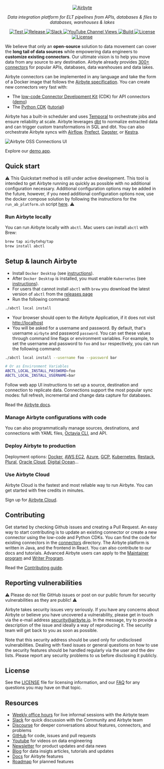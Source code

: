 <p align="center">
  <a href="https://airbyte.com"><img src="https://assets.website-files.com/605e01bc25f7e19a82e74788/624d9c4a375a55100be6b257_Airbyte_logo_color_dark.svg" alt="Airbyte"></a>
</p>
<p align="center">
    <em>Data integration platform for ELT pipelines from APIs, databases & files to databases, warehouses & lakes</em>
</p>
<p align="center">
<a href="https://github.com/airbytehq/airbyte/stargazers/" target="_blank">
    <img src="https://img.shields.io/github/stars/airbytehq/airbyte?style=social&label=Star&maxAge=2592000" alt="Test">
</a>
<a href="https://github.com/airbytehq/airbyte/releases" target="_blank">
    <img src="https://img.shields.io/github/v/release/airbytehq/airbyte?color=white" alt="Release">
</a>
<a href="https://airbytehq.slack.com/" target="_blank">
    <img src="https://img.shields.io/badge/slack-join-white.svg?logo=slack" alt="Slack">
</a>
<a href="https://www.youtube.com/c/AirbyteHQ/?sub_confirmation=1" target="_blank">
    <img alt="YouTube Channel Views" src="https://img.shields.io/youtube/channel/views/UCQ_JWEFzs1_INqdhIO3kmrw?style=social">
</a>
<a href="https://github.com/airbytehq/airbyte/actions/workflows/gradle.yml" target="_blank">
    <img src="https://img.shields.io/github/actions/workflow/status/airbytehq/airbyte/gradle.yml?branch=master" alt="Build">
</a>
<a href="https://github.com/airbytehq/airbyte/tree/master/docs/project-overview/licenses" target="_blank">
    <img src="https://img.shields.io/static/v1?label=license&message=MIT&color=white" alt="License">
</a>
<a href="https://github.com/airbytehq/airbyte/tree/master/docs/project-overview/licenses" target="_blank">
    <img src="https://img.shields.io/static/v1?label=license&message=ELv2&color=white" alt="License">
</a>
</p>

We believe that only an **open-source** solution to data movement can cover the **long tail of data sources** while empowering data engineers to **customize existing connectors**. Our ultimate vision is to help you move data from any source to any destination. Airbyte already provides [300+ connectors](https://docs.airbyte.com/integrations/) for popular APIs, databases, data warehouses and data lakes.

Airbyte connectors can be implemented in any language and take the form of a Docker image that follows the [Airbyte specification](https://docs.airbyte.com/understanding-airbyte/airbyte-protocol/). You can create new connectors very fast with:
- The [low-code Connector Development Kit](https://docs.airbyte.com/connector-development/config-based/low-code-cdk-overview) (CDK) for API connectors ([demo](https://www.youtube.com/watch?v=i7VSL2bDvmw))
- The [Python CDK](https://docs.airbyte.com/connector-development/cdk-python/) ([tutorial](https://docs.airbyte.com/connector-development/tutorials/cdk-speedrun))

Airbyte has a built-in scheduler and uses [Temporal](https://airbyte.com/blog/scale-workflow-orchestration-with-temporal) to orchestrate jobs and ensure reliability at scale. Airbyte leverages [dbt](https://www.youtube.com/watch?v=saXwh6SpeHA) to normalize extracted data and can trigger custom transformations in SQL and dbt. You can also orchestrate Airbyte syncs with [Airflow](https://docs.airbyte.com/operator-guides/using-the-airflow-airbyte-operator), [Prefect](https://docs.airbyte.com/operator-guides/using-prefect-task), [Dagster](https://docs.airbyte.com/operator-guides/using-dagster-integration), or [Kestra](https://docs.airbyte.com/operator-guides/using-kestra-plugin/).

![Airbyte OSS Connections UI](https://user-images.githubusercontent.com/2302748/205949986-5207ca24-f1f0-41b1-97e1-a0745a0de55a.png)

Explore our [demo app](https://demo.airbyte.io/).

## Quick start

⚠️ This Quickstart method is still under active development. This tool is intended to get Airbyte running as quickly as possible with no additional configuration necessary.
Additional configuration options may be added in the future, however, if you need additional configuration options now, use the
docker compose solution by following the instructions for the `run_ab_platform.sh` script [here](/deploying-airbyte/docker-compose).
⚠️

### Run Airbyte locally

You can run Airbyte locally with `abctl`. Mac users can install `abctl` with Brew:

```bash
brew tap airbytehq/tap
brew install abctl
```


## Setup & launch Airbyte

- Install `Docker Desktop`  \(see [instructions](https://docs.docker.com/desktop/install/mac-install/)\).
- After `Docker Desktop` is installed, you must enable `Kubernetes` \(see [instructions](https://docs.docker.com/desktop/kubernetes/)\).
- For users that cannot install `abctl` with `brew` you download the latest version of `abctl` from the [releases page](https://github.com/airbytehq/abctl/releases)
- Run the following command:

```bash
./abctl local install
```

- Your browser should open to the Airbyte Application, if it does not visit [http://localhost](http://localhost)
- You will be asked for a username and password. By default, that's username `airbyte` and password `password`. You can set these values through command line flags or environment variables. For example, to set the username and password to `foo` and `bar` respectively, you can run the following command:

```bash
./abctl local install --username foo --password bar

# Or as Environment Variables
ABCTL_LOCAL_INSTALL_PASSWORD=foo
ABCTL_LOCAL_INSTALL_USERNAME=bar
```

Follow web app UI instructions to set up a source, destination and connection to replicate data. Connections support the most popular sync modes: full refresh, incremental and change data capture for databases.

Read the [Airbyte docs](https://docs.airbyte.com).

### Manage Airbyte configurations with code

You can also programmatically manage sources, destinations, and connections with YAML files, [Octavia CLI](https://github.com/airbytehq/airbyte/tree/master/octavia-cli), and API.

### Deploy Airbyte to production

Deployment options: [Docker](https://docs.airbyte.com/deploying-airbyte/local-deployment), [AWS EC2](https://docs.airbyte.com/deploying-airbyte/on-aws-ec2), [Azure](https://docs.airbyte.com/deploying-airbyte/on-azure-vm-cloud-shell), [GCP](https://docs.airbyte.com/deploying-airbyte/on-gcp-compute-engine), [Kubernetes](https://docs.airbyte.com/deploying-airbyte/on-kubernetes-via-helm), [Restack](https://docs.airbyte.com/deploying-airbyte/on-restack), [Plural](https://docs.airbyte.com/deploying-airbyte/on-plural), [Oracle Cloud](https://docs.airbyte.com/deploying-airbyte/on-oci-vm), [Digital Ocean](https://docs.airbyte.com/deploying-airbyte/on-digitalocean-droplet)...

### Use Airbyte Cloud

Airbyte Cloud is the fastest and most reliable way to run Airbyte. You can get started with free credits in minutes.

Sign up for [Airbyte Cloud](https://cloud.airbyte.io/signup).

## Contributing

Get started by checking Github issues and creating a Pull Request. An easy way to start contributing is to update an existing connector or create a new connector using the low-code and Python CDKs. You can find the code for existing connectors in the [connectors](https://github.com/airbytehq/airbyte/tree/master/airbyte-integrations/connectors) directory. The Airbyte platform is written in Java, and the frontend in React. You can also contribute to our docs and tutorials. Advanced Airbyte users can apply to the [Maintainer program](https://airbyte.com/maintainer-program) and [Writer Program](https://airbyte.com/write-for-the-community).

Read the [Contributing guide](https://docs.airbyte.com/contributing-to-airbyte/).

## Reporting vulnerabilities

⚠️ Please do not file GitHub issues or post on our public forum for security vulnerabilities as they are public! ⚠️

Airbyte takes security issues very seriously. If you have any concerns about Airbyte or believe you have uncovered a vulnerability, please get in touch via the e-mail address security@airbyte.io. In the message, try to provide a description of the issue and ideally a way of reproducing it. The security team will get back to you as soon as possible.

Note that this security address should be used only for undisclosed vulnerabilities. Dealing with fixed issues or general questions on how to use the security features should be handled regularly via the user and the dev lists. Please report any security problems to us before disclosing it publicly.

## License

See the [LICENSE](docs/project-overview/licenses/) file for licensing information, and our [FAQ](docs/project-overview/licenses/license-faq.md) for any questions you may have on that topic.

## Resources

- [Weekly office hours](https://airbyte.io/weekly-office-hours/) for live informal sessions with the Airbyte team
- [Slack](https://slack.airbyte.io) for quick discussion with the Community and Airbyte team
- [Discourse](https://discuss.airbyte.io/) for deeper conversations about features, connectors, and problems
- [GitHub](https://github.com/airbytehq/airbyte) for code, issues and pull requests
- [Youtube](https://www.youtube.com/c/AirbyteHQ) for videos on data engineering
- [Newsletter](https://airbyte.com/newsletter) for product updates and data news
- [Blog](https://airbyte.com/blog) for data insigts articles, tutorials and updates
- [Docs](https://docs.airbyte.com/) for Airbyte features
- [Roadmap](https://go.airbyte.com/roadmap) for planned features
